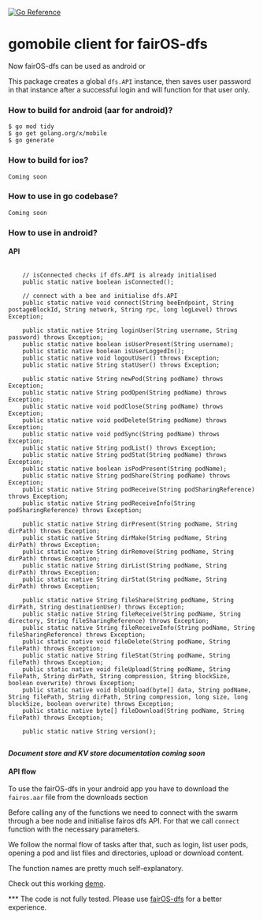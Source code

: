 [![Go Reference](https://pkg.go.dev/badge/github.com/fairdatasociety/fairOS-dfs@master/gomobile.svg)](https://pkg.go.dev/github.com/fairdatasociety/fairOS-dfs@master/gomobile)

# gomobile client for fairOS-dfs

Now fairOS-dfs can be used as android or

This package creates a global `dfs.API` instance, then saves user password in that instance after a successful login and will function for that user only.

### How to build for android (aar for android)?
```
$ go mod tidy
$ go get golang.org/x/mobile
$ go generate
```

### How to build for ios?
```
Coming soon
```

### How to use in go codebase?
```
Coming soon
```

### How to use in android?

#### API
```

    // isConnected checks if dfs.API is already initialised
    public static native boolean isConnected();

    // connect with a bee and initialise dfs.API
    public static native void connect(String beeEndpoint, String postageBlockId, String network, String rpc, long logLevel) throws Exception;
    
    public static native String loginUser(String username, String password) throws Exception;   
    public static native boolean isUserPresent(String username);    
    public static native boolean isUserLoggedIn();  
    public static native void logoutUser() throws Exception;   
    public static native String statUser() throws Exception;
    
    public static native String newPod(String podName) throws Exception;
    public static native String podOpen(String podName) throws Exception;
    public static native void podClose(String podName) throws Exception;
    public static native void podDelete(String podName) throws Exception;
    public static native void podSync(String podName) throws Exception;
    public static native String podList() throws Exception;
    public static native String podStat(String podName) throws Exception;
    public static native boolean isPodPresent(String podName);
    public static native String podShare(String podName) throws Exception;
    public static native String podReceive(String podSharingReference) throws Exception;
    public static native String podReceiveInfo(String podSharingReference) throws Exception;

    public static native String dirPresent(String podName, String dirPath) throws Exception;
    public static native String dirMake(String podName, String dirPath) throws Exception;
    public static native String dirRemove(String podName, String dirPath) throws Exception;
    public static native String dirList(String podName, String dirPath) throws Exception;
    public static native String dirStat(String podName, String dirPath) throws Exception;

    public static native String fileShare(String podName, String dirPath, String destinationUser) throws Exception;
    public static native String fileReceive(String podName, String directory, String fileSharingReference) throws Exception;
    public static native String fileReceiveInfo(String podName, String fileSharingReference) throws Exception;
    public static native void fileDelete(String podName, String filePath) throws Exception;
    public static native String fileStat(String podName, String filePath) throws Exception;
    public static native void fileUpload(String podName, String filePath, String dirPath, String compression, String blockSize, boolean overwrite) throws Exception;
    public static native void blobUpload(byte[] data, String podName, String filePath, String dirPath, String compression, long size, long blockSize, boolean overwrite) throws Exception;
    public static native byte[] fileDownload(String podName, String filePath) throws Exception;

    public static native String version();
    
```
***Document store and KV store documentation coming soon***

#### API flow

To use the fairOS-dfs in your android app you have to download the `fairos.aar` file from the downloads section  

Before calling any of the functions we need to connect with the swarm through a bee node and initialise fairos dfs API. 
For that we call `connect` function with the necessary parameters. 

We follow the normal flow of tasks after that, such as login, list user pods, opening a pod and list files and directories, upload or download content.

The function names are pretty much self-explanatory.

Check out this working [demo](https://github.com/fairDataSociety/fairOS-dfs-android-demo).

*** The code is not fully tested. Please use [fairOS-dfs](https://github.com/fairDataSociety/fairOS-dfs) for a better experience.


